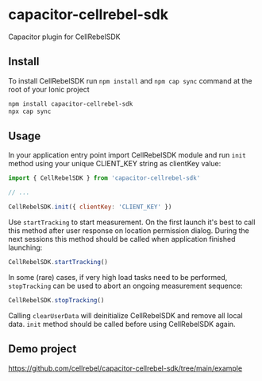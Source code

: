 # capacitor-cellrebel-sdk

Capacitor plugin for CellRebelSDK

## Install

To install CellRebelSDK run `npm install` and `npm cap sync` command at the root of your Ionic project

```bash
npm install capacitor-cellrebel-sdk
npx cap sync
```

## Usage

In your application entry point import CellRebelSDK module and run `init` method using your unique CLIENT_KEY string as clientKey value:

```js
import { CellRebelSDK } from 'capacitor-cellrebel-sdk'

// ...

CellRebelSDK.init({ clientKey: 'CLIENT_KEY' })
```

Use `startTracking` to start measurement. On the first launch it's best to call this method after user response on location permission dialog. During the next sessions this method should be called when application finished launching:

```js
CellRebelSDK.startTracking()
```

In some (rare) cases, if very high load tasks need to be performed, `stopTracking` can be used to abort an ongoing measurement sequence:

```js
CellRebelSDK.stopTracking()
```

Calling `clearUserData` will deinitialize CellRebelSDK and remove all local data. `init` method should be called before using CellRebelSDK again.

## Demo project

https://github.com/cellrebel/capacitor-cellrebel-sdk/tree/main/example
